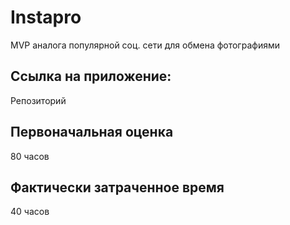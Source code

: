 # Instapro

MVP аналога популярной соц. сети для обмена фотографиями

## Ссылка на приложение:

Репозиторий

## Первоначальная оценка

80 часов

## Фактически затраченное время

40 часов
